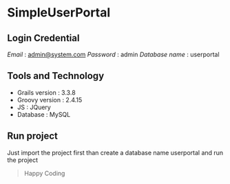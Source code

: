 # SimpleUserPortal

## Login Credential
*Email* : admin@system.com
*Password* : admin
*Database name* : userportal


## Tools and Technology
- Grails version : 3.3.8
- Groovy version : 2.4.15
- JS : JQuery
- Database : MySQL

## Run project
Just import the project first than create a database name userportal and run the project


> Happy Coding
